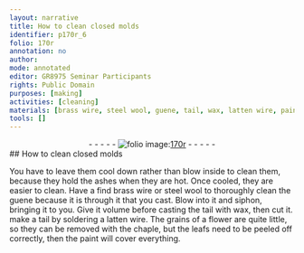 ```yaml
---
layout: narrative
title: How to clean closed molds
identifier: p170r_6
folio: 170r
annotation: no
author:
mode: annotated
editor: GR8975 Seminar Participants
rights: Public Domain
purposes: [making]
activities: [cleaning]
materials: [brass wire, steel wool, guene, tail, wax, latten wire, paint]
tools: []
---
```


 <div class="folio" align="center">- - - - - <a href="http://gallica.bnf.fr/ark:/12148/btv1b10500001g/f345.image" target="_blank"><img src="https://cu-mkp.github.io/GR8975-edition/assets/photo-icon.png" alt="folio image: " style="display:inline-block; margin-bottom:-3px;"/>170r</a> - - - - - </div> 
## How to clean closed molds

 
<span class="activity">You have to leave them cool down rather than blow inside to clean them, because they hold the ashes when they are hot. Once cooled, they are easier to clean. Have a find <span class="material">brass wire</span> or <span class="material">steel wool</span> to thoroughly clean the <span class="material">guene</span> because it is through it that you cast. Blow into it and siphon, bringing it to you. Give it volume before casting the <span class="material">tail</span> with <span class="material">wax</span>, then cut it.</span>
 <span class="figure"></span> <span class="figure"></span> 
make a tail by soldering a <span class="material">latten wire</span>. The grains of a flower are quite little, so they can be removed with the chaple, but the leafs need to be peeled off correctly, then the <span class="material">paint</span> will cover everything.
 